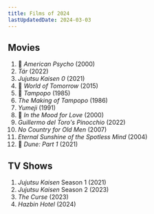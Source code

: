 ```yaml
---
title: Films of 2024
lastUpdatedDate: 2024-03-03
---
```


## Movies

1. 🔁 *American Psycho* (2000)
2. *Tár* (2022)
3. *Jujutsu Kaisen 0* (2021)
4. 🔁 *World of Tomorrow* (2015)
5. 🔁 *Tampopo* (1985)
6. *The Making of Tampopo* (1986)
7. *Yumeji* (1991)
8. 🔁 *In the Mood for Love* (2000)
9. *Guillermo del Toro's Pinocchio* (2022)
10. *No Country for Old Men* (2007)
11. *Eternal Sunshine of the Spotless Mind* (2004)
12. 🔁 *Dune: Part 1* (2021)

## TV Shows

1. *Jujutsu Kaisen* Season 1 (2021)
1. *Jujutsu Kaisen* Season 2 (2023)
2. *The Curse* (2023)
3. *Hazbin Hotel* (2024)